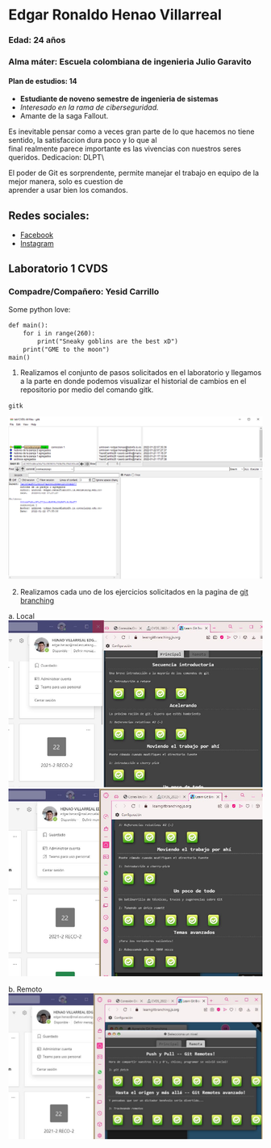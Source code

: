 # Edgar Ronaldo Henao Villarreal

### Edad: 24 años
### Alma máter: Escuela colombiana de ingenieria Julio Garavito
#### Plan de estudios: 14

 * **Estudiante de noveno semestre de ingenieria de sistemas**
 * *Interesado en la rama de ciberseguridad.*
 * Amante de la saga Fallout.

Es inevitable pensar como a veces gran parte de lo que hacemos no tiene sentido, la satisfaccion dura poco y lo que al\
final realmente parece importante es las vivencias con nuestros seres queridos. Dedicacion: DLPT\

El poder de Git es sorprendente, permite manejar el trabajo en equipo de la mejor manera, solo es cuestion de\
aprender a usar bien los comandos.

## Redes sociales:
* [Facebook](https://www.facebook.com/ronaldo.henao)
* [Instagram](https://www.instagram.com/ronaldohenao/)

## Laboratorio 1 CVDS

### Compadre/Compañero: Yesid Carrillo
Some python love:
```
def main():
    for i in range(260):
        print("Sneaky goblins are the best xD")
    print("GME to the moon")
main()
```

1. Realizamos el conjunto de pasos solicitados en el laboratorio y llegamos a la parte en donde podemos visualizar el historial de cambios en el repositorio por medio del comando gitk.

`gitk`

![](/Ronaldo/gitk.png)

2. Realizamos cada uno de los ejercicios solicitados en la pagina de [git branching](https://learngitbranching.js.org/)

a. Local
![](/Ronaldo/parte1.JPG)
![](/Ronaldo/parte2.JPG)

b. Remoto
![](/Ronaldo/parte3.JPG)

